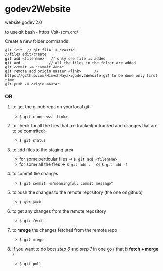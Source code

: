 # godev2Website
website godev 2.0


to use git bash - https://git-scm.org/

Create a new folder
commands

```
git init  //.git file is created
//files edit/create
git add <filename>   // only one file is added
git add .           // all the files in the folder are added
git commit -m "Commit done"
git remote add origin master <link>      // https://github.com/HimeshNayak/godev2Website.git to be done only first time
git push -u origin master
```

### OR

1. to get the gtihub repo on your local git :-
    - ```$ git clone <ssh link>```
2. to check for all the files that are tracked/untracked and changes that are to be commited:-
    - ```$ git status```
3. to add files to the staging area 
   - for some perticular files -> ```$ git add <filename>  ```
   - for some all the files -> ```$ git add .  ``` or ```$ git add -A```
4. to commit the changes
   - ```$ git commit -m"meaningfull commit message"```
5. to push the changes to the remote repository (the one on github)
   - ```$ git push```
6. to get any changes from the remote repository
   - ```$ git fetch```
7. to **mrege** the changes fetched from the remote repo
   - ```$ git mrege```

8. if you want to do both *step 6* and *step 7* in one go ( that is **fetch + merge** )
   - ```$ git pull```

